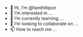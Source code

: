 - 👋 Hi, I’m @famthitipon
- 👀 I’m interested in ...
- 🌱 I’m currently learning ...
- 💞️ I’m looking to collaborate on ...
- 📫 How to reach me ...

<!---
famthitipon/famthitipon is a ✨ special ✨ repository because its `README.md` (this file) appears on your GitHub profile.
You can click the Preview link to take a look at your changes.
--->
